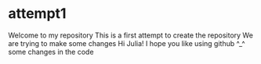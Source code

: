# attempt1
Welcome to my repository
This is a first attempt to create the repository
We are trying to make some changes
Hi Julia! I hope you like using github ^_^
some changes in the code

